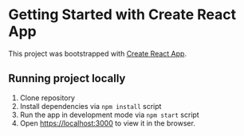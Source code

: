# Getting Started with Create React App

This project was bootstrapped with [Create React App](https://github.com/facebook/create-react-app).

## Running project locally

1. Clone repository
2. Install dependencies via `npm install` script
3. Run the app in development mode via `npm start` script
4. Open [https://localhost:3000](https://localhost:3000) to view it in the browser.
